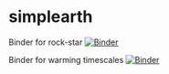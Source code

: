 # simplearth

Binder for rock-star
[![Binder](https://mybinder.org/badge_logo.svg)](https://mybinder.org/v2/gh/hdrake/simplearth/master?filepath=rockstar.ipynb)

Binder for warming timescales
[![Binder](https://mybinder.org/badge_logo.svg)](https://mybinder.org/v2/gh/hdrake/simplearth/master?filepath=warming_timescales.ipynb)
